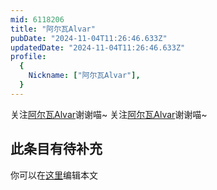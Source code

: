 ```yaml
---
mid: 6118206
title: "阿尔瓦Alvar"
pubDate: "2024-11-04T11:26:46.633Z"
updatedDate: "2024-11-04T11:26:46.633Z"
profile:
  {
    Nickname: ["阿尔瓦Alvar"],
  }
---
```


关注[阿尔瓦Alvar](https://space.bilibili.com/6118206)谢谢喵~ 关注[阿尔瓦Alvar](https://space.bilibili.com/6118206)谢谢喵~

## 此条目有待补充
你可以在[这里](https://github.com/Yuhanawa/VTuber.ICU/edit/master/src/content/v/阿尔瓦Alvar/index.md)编辑本文
